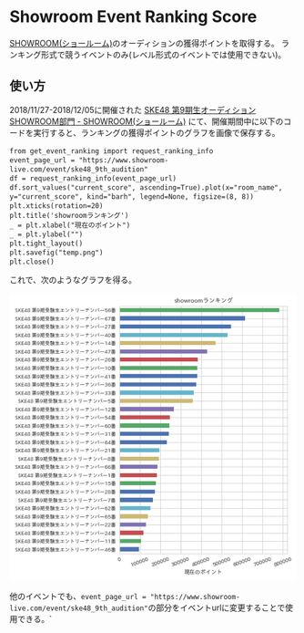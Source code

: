 # Showroom Event Ranking Score
[SHOWROOM(ショールーム)](https://www.showroom-live.com/)のオーディションの獲得ポイントを取得する。
ランキング形式で競うイベントのみ(レベル形式のイベントでは使用できない)。

## 使い方
2018/11/27-2018/12/05に開催された
[SKE48 第9期生オーディション SHOWROOM部門 - SHOWROOM(ショールーム)](https://www.showroom-live.com/event/ske48_9th_audition)
にて、開催期間中に以下のコードを実行すると、ランキングの獲得ポイントのグラフを画像で保存する。

    from get_event_ranking import request_ranking_info
    event_page_url = "https://www.showroom-live.com/event/ske48_9th_audition"
    df = request_ranking_info(event_page_url)
    df.sort_values("current_score", ascending=True).plot(x="room_name", y="current_score", kind="barh", legend=None, figsize=(8, 8))
    plt.xticks(rotation=20)
    plt.title('showroomランキング')
    _ = plt.xlabel("現在のポイント")
    _ = plt.ylabel("")
    plt.tight_layout()
    plt.savefig("temp.png")
    plt.close()

これで、次のようなグラフを得る。

![ske48_9th_audition ranking score](./assets/temp.png)

他のイベントでも、`event_page_url = "https://www.showroom-live.com/event/ske48_9th_audition"`の部分をイベントurlに変更することで使用できる。`